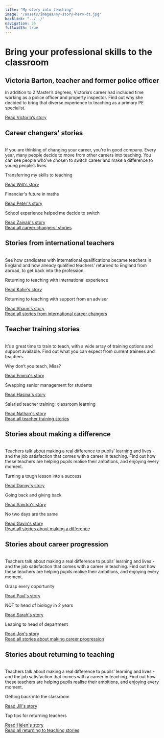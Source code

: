 ```yaml
---
title: "My story into teaching"
image: "/assets/images/my-story-hero-dt.jpg"
backlink: "../../"
navigation: 35
fullwidth: true
---
```


<div class="stories-feature">
    <div class="stories-feature__image" style="background-image:url('/assets/images/victoria.png')"></div>
    <div class="stories-feature__content">
        <h1>Bring your professional skills to the classroom</h1>
        <h2>Victoria Barton, teacher and former police officer</h2>
        <p>
            In addition to 2 Master’s degrees, Victoria’s career had included time working as a police officer and property inspector. Find out why she decided to bring that diverse experience to teaching as a primary PE specialist.
        </p>
        <a class="git-link" href="/life-as-a-teacher/my-story-into-teaching/career-changers/police-officer-to-pe-teacher">Read Victoria’s story <i class="fas fa-chevron-right"></i></a>
    </div>
</div>

<div class="container-1000">
    <div class="content-wrapper">
        <div class="content__left">
            <h2>Career changers' stories</h2>
            <p>
                <br/>
                If you are thinking of changing your career, you’re in good company. Every year, many people decide to move from 
                other careers into teaching. You can see people who’ve chosen to switch career and make a difference to young people’s lives.
            </p>
        </div>
    </div>
    <div class="more-stories">
        <div class="more-stories__thumbs">
            <div class="more-stories__thumbs__thumb">
                <a href="/life-as-a-teacher/my-story-into-teaching/career-changers/transferring-my-skills-to-teaching">
                    <div class="more-stories__thumbs__thumb__img" style="background-image:url('/assets/images/stories/stories-will.jpg')"></div>
                </a>
                <div class="more-stories__thumbs__thumb__content">
                    <p>Transferring my skills to teaching</p>
                    <a class="git-link" href="/life-as-a-teacher/my-story-into-teaching/career-changers/transferring-my-skills-to-teaching">Read Will's story<i class="fas fa-chevron-right"></i></a>
                </div>
            </div>
            <div class="more-stories__thumbs__thumb">
                <a href="/life-as-a-teacher/my-story-into-teaching/career-changers/financiers-future-in-maths">
                    <div class="more-stories__thumbs__thumb__img" style="background-image:url('/assets/images/stories/stories-peter.jpg')"></div>
                </a>
                <div class="more-stories__thumbs__thumb__content">
                    <p>Financier's future in maths</p>
                    <a class="git-link" href="/life-as-a-teacher/my-story-into-teaching/career-changers/financiers-future-in-maths">Read Peter's story  <i class="fas fa-chevron-right"></i></a>
                </div>
            </div>
            <div class="more-stories__thumbs__thumb">
                <a href="/life-as-a-teacher/my-story-into-teaching/career-changers/school-experience-helped-me-decide-to-switch">
                    <div class="more-stories__thumbs__thumb__img" style="background-image:url('/assets/images/stories/stories-zainab.jpg')"></div>
                </a>
                <div class="more-stories__thumbs__thumb__content">
                    <p>School experience helped me decide to switch</p>
                    <a class="git-link" href="/life-as-a-teacher/my-story-into-teaching/career-changers/school-experience-helped-me-decide-to-switch">Read Zainab's story <i class="fas fa-chevron-right"></i></a>
                </div>
            </div>
        </div>
    </div>
    <div class="content-wrapper">
        <div class="content__left">
            <a href="/life-as-a-teacher/my-story-into-teaching/career-changers" class="call-to-action-button stories-call-to-action">
                Read all career changers' <span> stories</span>
            </a>
        </div>
    </div>
    <div class="content-wrapper">
        <div class="content__left">
            <h2>Stories from international teachers</h2>
            <p>
                <br/>
                See how candidates with international qualifications became teachers in England and how already qualified teachers' returned to England from abroad, to get back into the profession.
            </p>
        </div>
    </div>
    <div class="more-stories">
        <div class="more-stories__thumbs">
            <div class="more-stories__thumbs__thumb">
                <a href="/life-as-a-teacher/my-story-into-teaching/international-career-changers/returning-to-teaching-with-international-experience">
                    <div class="more-stories__thumbs__thumb__img" style="background-image:url('/assets/images/stories/stories-katie.png')"></div>
                </a>
                <div class="more-stories__thumbs__thumb__content">
                    <p>Returning to teaching with international experience</p>
                    <a class="git-link" href="/life-as-a-teacher/my-story-into-teaching/international-career-changers/returning-to-teaching-with-international-experience">Read Katie's story  <i class="fas fa-chevron-right"></i></a>
                </div>
            </div>
            <div class="more-stories__thumbs__thumb">
                <a href="/life-as-a-teacher/my-story-into-teaching/international-career-changers/returning-to-teaching-with-support-from-an-adviser">
                    <div class="more-stories__thumbs__thumb__img" style="background-image:url('/assets/images/stories/stories-shaun.jpg')"></div>
                </a>
                <div class="more-stories__thumbs__thumb__content">
                    <p>Returning to teaching with support from an adviser</p>
                    <a class="git-link" href="/life-as-a-teacher/my-story-into-teaching/international-career-changers/returning-to-teaching-with-support-from-an-adviser">Read Shaun's story  <i class="fas fa-chevron-right"></i></a>
                </div>
            </div>
        </div>
    </div>
    <div class="content-wrapper">
        <div class="content__left">
            <a href="/life-as-a-teacher/my-story-into-teaching/international-career-changers" class="call-to-action-button stories-call-to-action">
                Read all stories from international career<span> changers</span>
            </a>
        </div>
    </div>
    <div class="content-wrapper">
        <div class="content__left">
            <h2>Teacher training stories</h2>
            <p>
                <br/>
                It’s a great time to train to teach, with a wide array of training options and support available. Find out what you can expect
                from current trainees and teachers. 
            </p>
        </div>
    </div>
    <div class="more-stories">
        <div class="more-stories__thumbs">
            <div class="more-stories__thumbs__thumb">
                <a href="/life-as-a-teacher/my-story-into-teaching/teacher-training-stories/why-dont-you-teach-miss">
                    <div class="more-stories__thumbs__thumb__img" style="background-image:url('/assets/images/stories/stories-emma.png')"></div>
                </a>
                <div class="more-stories__thumbs__thumb__content">
                    <p>Why don’t you teach, Miss?</p>
                    <a class="git-link" href="/life-as-a-teacher/my-story-into-teaching/teacher-training-stories/why-dont-you-teach-miss">Read Emma's story  <i class="fas fa-chevron-right"></i></a>
                </div>
            </div>
            <div class="more-stories__thumbs__thumb">
                <a href="/life-as-a-teacher/my-story-into-teaching/teacher-training-stories/teacher-training-its-worth-it">
                    <div class="more-stories__thumbs__thumb__img" style="background-image:url('/assets/images/stories/stories-generic.jpg')"></div>
                </a>
                <div class="more-stories__thumbs__thumb__content">
                    <p>Swapping senior management for students</p>
                    <a class="git-link" href="/life-as-a-teacher/my-story-into-teaching/teacher-training-stories/teacher-training-its-worth-it">Read Hasina's story  <i class="fas fa-chevron-right"></i></a>
                </div>
            </div>
            <div class="more-stories__thumbs__thumb">
                <a href="/life-as-a-teacher/my-story-into-teaching/teacher-training-stories/salaried-teacher-training-classroom-learning">
                    <div class="more-stories__thumbs__thumb__img" style="background-image:url('/assets/images/stories/stories-nathan.jpg')"></div>
                </a>
                <div class="more-stories__thumbs__thumb__content">
                    <p>Salaried teacher training: classroom learning</p>
                    <a class="git-link" href="/life-as-a-teacher/my-story-into-teaching/teacher-training-stories/salaried-teacher-training-classroom-learning">Read Nathan's story <i class="fas fa-chevron-right"></i></a>
                </div>
            </div>
        </div>
    </div>
    <div class="content-wrapper">
        <div class="content__left">
            <a href="/life-as-a-teacher/my-story-into-teaching/teacher-training-stories" class="call-to-action-button stories-call-to-action">
                Read all teacher training <span> stories</span>
            </a>
        </div>
    </div>
    <div class="content-wrapper">
        <div class="content__left">
            <h2>Stories about making a difference</h2>
            <p>
                <br/>
                Teachers talk about making a real difference to pupils’ learning and lives - and the job satisfaction that comes with a career
                in teaching. Find out how these teachers are helping pupils realise their ambitions, and enjoying every moment.
            </p>
        </div>
    </div>
    <div class="more-stories">
        <div class="more-stories__thumbs">
            <div class="more-stories__thumbs__thumb">
                <a href="/life-as-a-teacher/my-story-into-teaching/making-a-difference/turning-a-tough-lesson-into-success">
                    <div class="more-stories__thumbs__thumb__img" style="background-image:url('/assets/images/stories/stories-danny.jpg')"></div>
                </a>
                <div class="more-stories__thumbs__thumb__content">
                    <p>Turning a tough lesson into a success</p>
                    <a class="git-link" href="/life-as-a-teacher/my-story-into-teaching/making-a-difference/turning-a-tough-lesson-into-success">Read Danny's story  <i class="fas fa-chevron-right"></i></a>
                </div>
            </div>
            <div class="more-stories__thumbs__thumb">
                <a href="/life-as-a-teacher/my-story-into-teaching/making-a-difference/going-back-and-giving-back">
                    <div class="more-stories__thumbs__thumb__img" style="background-image:url('/assets/images//stories/stories-sandra.jpg')"></div>
                </a>
                <div class="more-stories__thumbs__thumb__content">
                    <p>Going back and giving back</p>
                    <a class="git-link" href="/life-as-a-teacher/my-story-into-teaching/making-a-difference/going-back-and-giving-back">Read Sandra's story  <i class="fas fa-chevron-right"></i></a>
                </div>
            </div>
            <div class="more-stories__thumbs__thumb">
                <a href="/life-as-a-teacher/my-story-into-teaching/making-a-difference/no-two-days-are-the-same">
                    <div class="more-stories__thumbs__thumb__img" style="background-image:url('/assets/images/stories/stories-gavin.jpg')"></div>
                </a>
                <div class="more-stories__thumbs__thumb__content">
                    <p>No two days are the same</p>
                    <a class="git-link" href="/life-as-a-teacher/my-story-into-teaching/making-a-difference/no-two-days-are-the-same">Read Gavin's story <i class="fas fa-chevron-right"></i></a>
                </div>
            </div>
        </div>
    </div>
    <div class="content-wrapper">
        <div class="content__left">
            <a href="/life-as-a-teacher/my-story-into-teaching/making-a-difference" class="call-to-action-button stories-call-to-action">
                Read all stories about making a <span> difference</span>
            </a>
        </div>
    </div>
    <div class="content-wrapper">
        <div class="content__left">
            <h2>Stories about career progression</h2>
            <p>
                <br/>
                Teachers talk about making a real difference to pupils’ learning and lives - and the job satisfaction that comes with a career
                in teaching. Find out how these teachers are helping pupils realise their ambitions, and enjoying every moment.
            </p>
        </div>
    </div>
    <div class="more-stories">
        <div class="more-stories__thumbs">
            <div class="more-stories__thumbs__thumb">
                <a href="/life-as-a-teacher/my-story-into-teaching/career-progression/grasp-every-opportunity">
                    <div class="more-stories__thumbs__thumb__img" style="background-image:url('/assets/images/stories/stories-paul.jpg')"></div>
                </a>
                <div class="more-stories__thumbs__thumb__content">
                    <p>Grasp every opportunity</p>
                    <a class="git-link" href="/life-as-a-teacher/my-story-into-teaching/career-progression/grasp-every-opportunity">Read Paul's story  <i class="fas fa-chevron-right"></i></a>
                </div>
            </div>
            <div class="more-stories__thumbs__thumb">
                <a href="/life-as-a-teacher/my-story-into-teaching/career-progression/nqt-to-head-of-biology">
                    <div class="more-stories__thumbs__thumb__img" style="background-image:url('/assets/images/stories/stories-sarah-f.jpg')"></div>
                </a>
                <div class="more-stories__thumbs__thumb__content">
                    <p>NQT to head of biology in 2 years</p>
                    <a class="git-link" href="/life-as-a-teacher/my-story-into-teaching/career-progression/nqt-to-head-of-biology">Read Sarah's story  <i class="fas fa-chevron-right"></i></a>
                </div>
            </div>
            <div class="more-stories__thumbs__thumb">
                <a href="/life-as-a-teacher/my-story-into-teaching/career-progression/leaping-to-head-of-department">
                    <div class="more-stories__thumbs__thumb__img" style="background-image:url('/assets/images/stories/stories-jon.jpg')"></div>
                </a>
                <div class="more-stories__thumbs__thumb__content">
                    <p>Leaping to head of department</p>
                    <a class="git-link" href="/life-as-a-teacher/my-story-into-teaching/career-progression/leaping-to-head-of-department">Read Jon's story <i class="fas fa-chevron-right"></i></a>
                </div>
            </div>
        </div>
    </div>
    <div class="content-wrapper">
        <div class="content__left">
            <a href="/life-as-a-teacher/my-story-into-teaching/career-progression" class="call-to-action-button stories-call-to-action">
                Read all stories about making career <span> progression</span>
            </a>
        </div>
    </div>
    <div class="content-wrapper">
        <div class="content__left">
            <h2>Stories about returning to teaching</h2>
            <p>
                <br/>
                Teachers talk about making a real difference to pupils' learning and lives - and the job satisfaction that comes with a career
                in teaching. Find out how these teachers are helping pupils realise their ambitions, and enjoying every moment.
            </p>
        </div>
    </div>
    <div class="more-stories">
        <div class="more-stories__thumbs">
            <div class="more-stories__thumbs__thumb">
                <a href="/life-as-a-teacher/my-story-into-teaching/returners/getting-back-into-the-classroom">
                    <div class="more-stories__thumbs__thumb__img" style="background-image:url('/assets/images/stories/stories-jill.png')"></div>
                </a>
                <div class="more-stories__thumbs__thumb__content">
                    <p>Getting back into the classroom</p>
                    <a class="git-link" href="/life-as-a-teacher/my-story-into-teaching/returners/getting-back-into-the-classroom">Read Jill's story  <i class="fas fa-chevron-right"></i></a>
                </div>
            </div>
            <div class="more-stories__thumbs__thumb">
                <a href="/life-as-a-teacher/my-story-into-teaching/returners/top-tips-for-returning-teachers">
                    <div class="more-stories__thumbs__thumb__img" style="background-image:url('/assets/images/stories/stories-helen.jpg')"></div>
                </a>
                <div class="more-stories__thumbs__thumb__content">
                    <p>Top tips for returning teachers</p>
                    <a class="git-link" href="/life-as-a-teacher/my-story-into-teaching/returners/top-tips-for-returning-teachers">Read Helen's story  <i class="fas fa-chevron-right"></i></a>
                </div>
            </div>
        </div>
    </div>
    <div class="content-wrapper">
        <div class="content__left">
            <a href="/life-as-a-teacher/my-story-into-teaching/returners" class="call-to-action-button stories-call-to-action">
                Read all returning to teaching<span> stories</span>
            </a>
        </div>
    </div>
</div>
